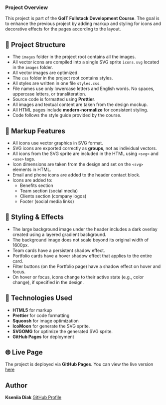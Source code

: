 ### Project Overview

This project is part of the **GoIT Fullstack Development Course**. The goal is to enhance the previous project by adding markup and styling for icons and decorative effects for the pages according to the layout.

## 📁 Project Structure

- The `images` folder in the project root contains all the images.
- All vector icons are compiled into a single SVG sprite `icons.svg` located in the `images` folder.
- All vector images are optimized.
- The `css` folder in the project root contains styles.
- All styles are written in one file `styles.css`.
- File names use only lowercase letters and English words. No spaces, uppercase letters, or transliteration.
- Source code is formatted using **Prettier**.
- All images and textual content are taken from the design mockup.
- All HTML pages include **modern-normalize** for consistent styling.
- Code follows the style guide provided by the course.

## 🧩 Markup Features

- All icons use vector graphics in SVG format.
- SVG icons are exported correctly as **groups**, not as individual vectors.
- All icons from the SVG sprite are included in the HTML using `<svg>` and `<use>` tags.
- Icon dimensions are taken from the design and set on the `<svg>` elements in HTML.
- Email and phone icons are added to the header contact block.
- Icons are added to:
  - Benefits section
  - Team section (social media)
  - Clients section (company logos)
  - Footer (social media links)

## 🎨 Styling & Effects

- The large background image under the header includes a dark overlay created using a layered gradient background.
- The background image does not scale beyond its original width of 1600px.
- Team cards have a persistent shadow effect.
- Portfolio cards have a hover shadow effect that applies to the entire card.
- Filter buttons (on the Portfolio page) have a shadow effect on hover and focus.
- On hover or focus, icons change to their active state (e.g., color change), if specified in the design.

## 🔧 Technologies Used

- **HTML5** for markup
- **Prettier** for code formatting
- **Squoosh** for image optimization
- **IcoMoon** for generate the SVG sprite.
- **SVGOMG** for optimize the generated SVG sprite.
- **GitHub Pages** for deployment

## 🌐 Live Page

The project is deployed via **GitHub Pages**. You can view the live version [here](https://kseniia-diak.github.io/goit-hw-04/)

## Author

**Kseniia Diak** [GitHub Profile](https://github.com/Kseniia-Diak/)
